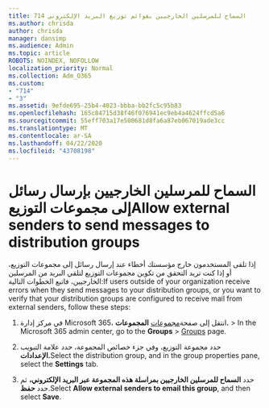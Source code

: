 ```yaml
---
title: 714 السماح للمرسلين الخارجيين بقوائم توزيع البريد الإلكتروني
ms.author: chrisda
author: chrisda
manager: dansimp
ms.audience: Admin
ms.topic: article
ROBOTS: NOINDEX, NOFOLLOW
localization_priority: Normal
ms.collection: Adm_O365
ms.custom:
- "714"
- "3"
ms.assetid: 9efde695-25b4-4023-bbba-bb2fc5c95b83
ms.openlocfilehash: 165c84715d38f46f076941ec9eb4a4624ffcd5a6
ms.sourcegitcommit: 55eff703a17e500681d8fa6a87eb067019ade3cc
ms.translationtype: MT
ms.contentlocale: ar-SA
ms.lasthandoff: 04/22/2020
ms.locfileid: "43708198"
---
```

# <a name="allow-external-senders-to-send-messages-to-distribution-groups"></a><span data-ttu-id="3c4c7-102">السماح للمرسلين الخارجيين بإرسال رسائل إلى مجموعات التوزيع</span><span class="sxs-lookup"><span data-stu-id="3c4c7-102">Allow external senders to send messages to distribution groups</span></span>

<span data-ttu-id="3c4c7-103">إذا تلقى المستخدمون خارج مؤسستك أخطاء عند إرسال رسائل إلى مجموعات التوزيع، أو إذا كنت تريد التحقق من تكوين مجموعات التوزيع لتلقي البريد من المرسلين الخارجيين، فاتبع الخطوات التالية:</span><span class="sxs-lookup"><span data-stu-id="3c4c7-103">If users outside of your organization receive errors when they send messages to your distribution groups, or you want to verify that your distribution groups are configured to receive mail from external senders, follow these steps:</span></span>

1. <span data-ttu-id="3c4c7-104">في مركز إدارة Microsoft 365، انتقل إلى صفحة[مجموعات](https://portal.office.com/adminportal/home#/groups) **المجموعات.** > </span><span class="sxs-lookup"><span data-stu-id="3c4c7-104">In the Microsoft 365 admin center, go to the **Groups** > [Groups](https://portal.office.com/adminportal/home#/groups) page.</span></span>  

2. <span data-ttu-id="3c4c7-105">حدد مجموعة التوزيع، وفي جزء خصائص المجموعة، حدد علامة التبويب **الإعدادات.**</span><span class="sxs-lookup"><span data-stu-id="3c4c7-105">Select the distribution group, and in the group properties pane, select the **Settings** tab.</span></span>

3. <span data-ttu-id="3c4c7-106">حدد **السماح للمرسلين الخارجيين بمراسلة هذه المجموعة عبر البريد الإلكتروني،** ثم حدد **حفظ**.</span><span class="sxs-lookup"><span data-stu-id="3c4c7-106">Select **Allow external senders to email this group**, and then select **Save**.</span></span>

